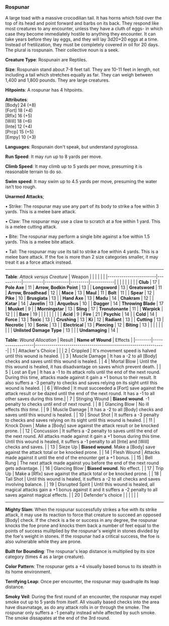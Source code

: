 ### Rospunar
A large toad with a massive crocodilian tail. It has horns which fold over the top of its head and point forward and barbs on its back. They respond like most creatures to any encounter, unless they have a cluth of eggs- in which case they become immediately hostile to anything they encounter. It can take years before they lay eggs, and they will lay 3d20+20 eggs at a time. Instead of fretilization, they must be completely covered in oil for 20 days. The plural is rospunain. Their collective noun is a seek.

**Creature Type**: Rospunain are Reptiles.

**Size**: Rospunain stand about 7-8 feet tall. They are 10-11 feet in length, not including a tail which stretches equally as far. They can weigh between 1,400 and 1,800 pounds. They are large creatures.

**Hitpoints**: A rospunar has 4 hitpoints.

**Attributes**:  
[Body] 24 (+8)  
[Fort] 18 (+4)  
[Rflx] 16 (+5)  
[Will] 18 (+6)  
[Inte] 12 (+4)  
[Prcp] 15 (+5)  
[Empy] 10 (+3)  

**Languages**: Rospunain don't speak, but understand pyroglossa.

**Run Speed**: It may run up to 8 yards per move.

**Climb Speed**: It may climb up to 5 yards per move, presuming it is reasonable terrain to do so.

**Swim speed**: It may swim up to 4.5 yards per move, presuming the water isn’t too rough.

**Unarmed Attacks**;

 • Strike: The rospunar may use any part of its body to strike a foe within 3 yards. This is a melee bare attack.

 • Claw: The rospunar may use a claw to scratch at a foe within 1 yard. This is a melee cutting attack.

 • Bite: The rospunar may perform a single bite against a foe within 1.5 yards. This is a melee bite attack.

 • Tail: The rospunar may use its tail to strike a foe within 4 yards. This is a melee bare attack. If the foe is more than 2 size categories smaller, it may treat it as a force attack instead.

-----

**Table**: *Attack versus Creature*
| Weapon                 |          |            |         |            |         |
|------------------------|-----------|----------|------------|---------|------------|
|                        |          |            |         |            |         |
| **Club**                   | 17     | **Pole Axe**       | 11     | **Arrow, Bodkin Point**    | 13    |
| **Longsword**              | 13     | **Greatsword**     | 11     | **Arrow, Broadhead**       | 12    |
| **Mace**                   | 13     | **Maul**           | 11     | **Bolt**                   | 11    |
| **Spear**                  | 12     | **Pike**           | 10     | **Brusgiata**              | 13    |
| **Hand Axe**               | 13     | **Madu**           | 14     | **Chakram**                | 12    |
| **Katar**                  | 14     | **Javelin**        | 13     | **Arquebus**               | 10    |
| **Dagger**                 | 14     | **Throwing Blade** | 17     | **Musket**                 | 9     |
| **Morningstar**            | 13     | **Sling**          | 17     | **Tronutonante**           | 11    |
| **Warpick**                | 12     |                    |        |   **Bare**                 | 19    |
|                        |           |          |            |         |            |
| **Acid**                   | 9      | **Fire**             | 21     | **Psychic**       | 14     |
| **Cold**                   | 14     | **Force**            | 13     | **Toxic**         | 13     |
| **Crushing**               | 13     | **Ki**               | 12     | **Radiant**       | 13     |
| **Cutting**                | 13     | **Necrotic**         | 10     | **Sonic**         | 13     |
| **Electrical**             | 13     | **Piercing**         | 12     | **Biting**        | 13    |
|                        |           |          |            |         |            |
| **Unlisted Damage Type**   | 13     |                      |        | **Undamaging** | 14 |



**Table**: *Wound Allocation*
| Result | **Name of Wound** | Effects                                                        |
|--------|-------------------|----------------------------------------------------------------|
|   1    | Attacker's Choice |                                                                |
|   2    | Crippled          | It's movement speed is halved until this wound is healed.      |
|   3    | Muscle Damage     | It has a -2 to all [Body] checks and saves until this wound is healed. |
|   4    | Mortal Blow       | Until the this wound is healed, it has disadvantage on saves which prevent death. |
|   5    | Lost an Eye       | It has a -1 to its attack rolls until the end of the next round. During this time, attacks made against it gain a +1 bonus to their result. It also suffers a -3 penalty to checks and saves relying on its sight until this wound is healed. |
|   6    | Winded            | It must succeeded a [Fort] save against the attack result or be dazed until the end of the next round. It has a -1 to all other saves during this time.|
|   7    | Stinging Wound    | **Biased wound**. -1 penalty to checks until end of next round. |
|   8    | Glancing Blow     | No ill effects _this time_.                                     |
|   9    | Muscle Damage     | It has a -2 to all [Body] checks and saves until this wound is healed. |
|   10   | Snout Shot        | It suffers a -3 penalty to checks and saves relying on its sight until this wound is healed. |
|   11   | Knock Down        | Make a [Body] save against the attack result or be knocked prone. |
|   12   | Concussion        | It suffers a -2 penalty to saves until the end of the next round. All attacks made against it gain a +1 bonus during this time. Until this wound is healed, it suffers a -1 penalty to all [Inte] and [Will] checks and saves. |
|   13   | Sieze Up          | **Biased wound**. Make a [Body] save against the attack total or be knocked prone. |
|   14   | Flesh Wound       | Attacks made against it until the end of the enounter get a +1 bonus. |
|   15   | Bell Rung         | The next attack made against you before the end of the next round gets advantage.  |
|   16   | Glancing Blow     | **Biased wound**. No effect. |
|   17   | Trip Up           | Make a [Rflx] save against the attack total or be knocked prone.                                  |
|   18   | Tail Shot         | Until this wound is healed, it suffers a -2 to all checks and saves involving balance. |
|   19   | Disrupted Spirit  | Until this wound is healed, all magical attacks gain a +1 bonus against it and it suffers a -2 penalty to all saves against magical effects. |
|   20   | Defender's choice |                                   |
|        |                                                |                                   |

-----

**Mighty Slam**: When the rospunar successfully strikes a foe with its strike attack, it may use its reaction to force that creature to succeed an opposed [Body] check. If the check is a tie or success in any degree, the rospunar knocks the foe prone and knocks them back a number of feet equal to the points of success mulitplied by the rospunar's weight in stones divided by the foe's weight in stones. If the rospunar had a critical success, the foe is also vulnerable while they are prone.

**Built for Bounding**: The rospunar's leap distance is multiplied by its size category (times 4 as a large creature).

**Color Pattern**: The rospunar gets a +4 visually based bonus to its stealth in its home environment.

**Terrifying Leap**: Once per encounter, the rospunar may quadruple its leap distance.

**Smoky Veil**: During the first round of an encounter, the rospunar may expel smoke out up to 5 yards from itself. All visually based checks into the area have disavnatage, as do any attack rolls in or through the smoke. The rospunar only suffers a -1 penalty instead while affected by such smoke. The smoke dissapates at the end of the 3rd round.
